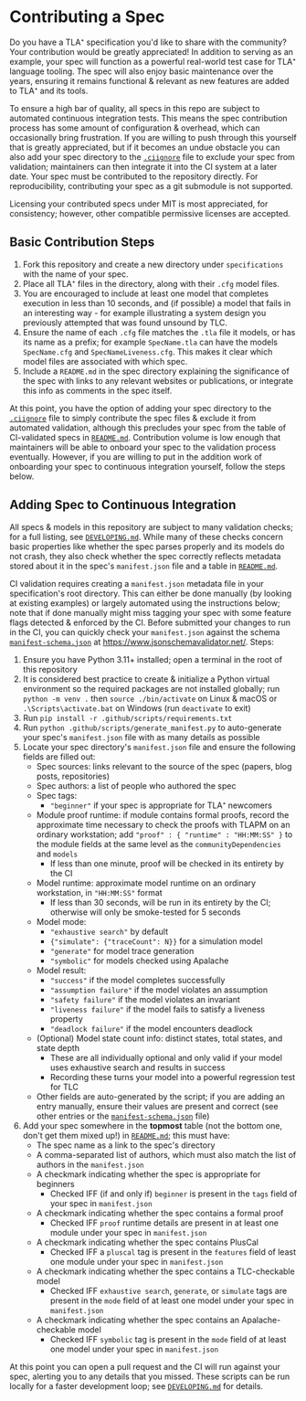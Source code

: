 # Contributing a Spec

Do you have a TLA⁺ specification you'd like to share with the community?
Your contribution would be greatly appreciated!
In addition to serving as an example, your spec will function as a powerful real-world test case for TLA⁺ language tooling.
The spec will also enjoy basic maintenance over the years, ensuring it remains functional & relevant as new features are added to TLA⁺ and its tools.

To ensure a high bar of quality, all specs in this repo are subject to automated continuous integration tests.
This means the spec contribution process has some amount of configuration & overhead, which can occasionally bring frustration.
If you are willing to push through this yourself that is greatly appreciated, but if it becomes an undue obstacle you can also add your spec directory to the [`.ciignore`](.ciignore) file to exclude your spec from validation; maintainers can then integrate it into the CI system at a later date.
Your spec must be contributed to the repository directly.
For reproducibility, contributing your spec as a git submodule is not supported.

Licensing your contributed specs under MIT is most appreciated, for consistency; however, other compatible permissive licenses are accepted.

## Basic Contribution Steps

1. Fork this repository and create a new directory under `specifications` with the name of your spec.
1. Place all TLA⁺ files in the directory, along with their `.cfg` model files.
1. You are encouraged to include at least one model that completes execution in less than 10 seconds, and (if possible) a model that fails in an interesting way - for example illustrating a system design you previously attempted that was found unsound by TLC.
1. Ensure the name of each `.cfg` file matches the `.tla` file it models, or has its name as a prefix; for example `SpecName.tla` can have the models `SpecName.cfg` and `SpecNameLiveness.cfg`.
   This makes it clear which model files are associated with which spec.
1. Include a `README.md` in the spec directory explaining the significance of the spec with links to any relevant websites or publications, or integrate this info as comments in the spec itself.

At this point, you have the option of adding your spec directory to the [`.ciignore`](.ciignore) file to simply contribute the spec files & exclude it from automated validation, although this precludes your spec from the table of CI-validated specs in [`README.md`](README.md).
Contribution volume is low enough that maintainers will be able to onboard your spec to the validation process eventually.
However, if you are willing to put in the addition work of onboarding your spec to continuous integration yourself, follow the steps below.

## Adding Spec to Continuous Integration

All specs & models in this repository are subject to many validation checks; for a full listing, see [`DEVELOPING.md`](DEVELOPING.md).
While many of these checks concern basic properties like whether the spec parses properly and its models do not crash, they also check whether the spec correctly reflects metadata stored about it in the spec's `manifest.json` file and a table in [`README.md`](README.md).

CI validation requires creating a `manifest.json` metadata file in your specification's root directory.
This can either be done manually (by looking at existing examples) or largely automated using the instructions below; note that if done manually might miss tagging your spec with some feature flags detected & enforced by the CI.
Before submitted your changes to run in the CI, you can quickly check your `manifest.json` against the schema [`manifest-schema.json`](manifest-schema.json) at https://www.jsonschemavalidator.net/.
Steps:

1. Ensure you have Python 3.11+ installed; open a terminal in the root of this repository
1. It is considered best practice to create & initialize a Python virtual environment so the required packages are not installed globally; run `python -m venv .` then `source ./bin/activate` on Linux & macOS or `.\Scripts\activate.bat` on Windows (run `deactivate` to exit)
1. Run `pip install -r .github/scripts/requirements.txt`
1. Run `python .github/scripts/generate_manifest.py` to auto-generate your spec's `manifest.json` file with as many details as possible
1. Locate your spec directory's `manifest.json` file and ensure the following fields are filled out:
   - Spec sources: links relevant to the source of the spec (papers, blog posts, repositories)
   - Spec authors: a list of people who authored the spec
   - Spec tags:
     - `"beginner"` if your spec is appropriate for TLA⁺ newcomers
   - Module proof runtime: if module contains formal proofs, record the approximate time necessary to check the proofs with TLAPM on an ordinary workstation; add `"proof" : { "runtime" : "HH:MM:SS" }` to the module fields at the same level as the `communityDependencies` and `models`
     - If less than one minute, proof will be checked in its entirety by the CI
   - Model runtime: approximate model runtime on an ordinary workstation, in `"HH:MM:SS"` format
     - If less than 30 seconds, will be run in its entirety by the CI; otherwise will only be smoke-tested for 5 seconds
   - Model mode:
     - `"exhaustive search"` by default
     - `{"simulate": {"traceCount": N}}` for a simulation model
     - `"generate"` for model trace generation
     - `"symbolic"` for models checked using Apalache
   - Model result:
     - `"success"` if the model completes successfully
     - `"assumption failure"` if the model violates an assumption
     - `"safety failure"` if the model violates an invariant
     - `"liveness failure"` if the model fails to satisfy a liveness property
     - `"deadlock failure"` if the model encounters deadlock
   - (Optional) Model state count info: distinct states, total states, and state depth
     - These are all individually optional and only valid if your model uses exhaustive search and results in success
     - Recording these turns your model into a powerful regression test for TLC
   - Other fields are auto-generated by the script; if you are adding an entry manually, ensure their values are present and correct (see other entries or the [`manifest-schema.json`](manifest-schema.json) file)
1. Add your spec somewhere in the **topmost** table (not the bottom one, don't get them mixed up!) in [`README.md`](README.md); this must have:
   - The spec name as a link to the spec's directory
   - A comma-separated list of authors, which must also match the list of authors in the `manifest.json`
   - A checkmark indicating whether the spec is appropriate for beginners
     - Checked IFF (if and only if) `beginner` is present in the `tags` field of your spec in `manifest.json`
   - A checkmark indicating whether the spec contains a formal proof
     - Checked IFF `proof` runtime details are present in at least one module under your spec in `manifest.json`
   - A checkmark indicating whether the spec contains PlusCal
     - Checked IFF a `pluscal` tag is present in the `features` field of least one module under your spec in `manifest.json`
   - A checkmark indicating whether the spec contains a TLC-checkable model
     - Checked IFF `exhaustive search`, `generate`, or `simulate` tags are present in the `mode` field of at least one model under your spec in `manifest.json`
   - A checkmark indicating whether the spec contains an Apalache-checkable model
     - Checked IFF `symbolic` tag is present in the `mode` field of at least one model under your spec in `manifest.json`

At this point you can open a pull request and the CI will run against your spec, alerting you to any details that you missed.
These scripts can be run locally for a faster development loop; see [`DEVELOPING.md`](DEVELOPING.md) for details.

